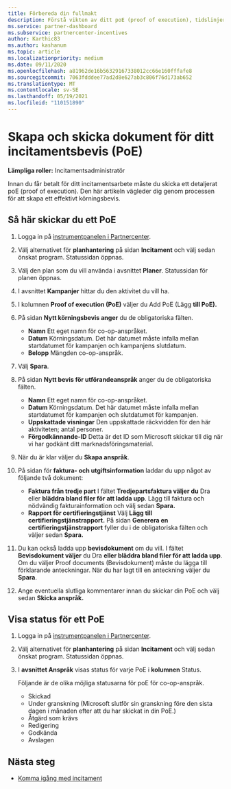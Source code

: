```yaml
---
title: Förbereda din fullmakt
description: Förstå vikten av ditt poE (proof of execution), tidslinjer, visningsstatus och riktlinjer för att skicka in.
ms.service: partner-dashboard
ms.subservice: partnercenter-incentives
author: Karthic83
ms.author: kashanum
ms.topic: article
ms.localizationpriority: medium
ms.date: 09/11/2020
ms.openlocfilehash: a81962de16b56329167338012cc66e160fffafe8
ms.sourcegitcommit: 7063fdddee77ad2d8e627ab3c806f76d173ab652
ms.translationtype: MT
ms.contentlocale: sv-SE
ms.lasthandoff: 05/19/2021
ms.locfileid: "110151890"
---
```

# <a name="create-and-submit-documents-for-your-incentives-proof-of-execution-poe"></a>Skapa och skicka dokument för ditt incitamentsbevis (PoE)

**Lämpliga roller:** Incitamentsadministratör

Innan du får betalt för ditt incitamentsarbete måste du skicka ett detaljerat poE (proof of execution). Den här artikeln vägleder dig genom processen för att skapa ett effektivt körningsbevis.

## <a name="how-to-submit-a-poe"></a>Så här skickar du ett PoE

1. Logga in på [instrumentpanelen i Partnercenter](https://partner.microsoft.com/dashboard/).

2. Välj alternativet för **planhantering** på sidan **Incitament** och välj sedan önskat program. Statussidan öppnas.

3. Välj den plan som du vill använda i avsnittet **Planer**. Statussidan för planen öppnas.

4. I avsnittet **Kampanjer** hittar du den aktivitet du vill ha.

5. I kolumnen **Proof of execution (PoE)** väljer du Add PoE (Lägg **till PoE).**

6. På sidan **Nytt körningsbevis anger** du de obligatoriska fälten.

   - **Namn**  Ett eget namn för co-op-anspråket.
   - **Datum**  Körningsdatum. Det här datumet måste infalla mellan startdatumet för kampanjen och kampanjens slutdatum.
   - **Belopp**  Mängden co-op-anspråk.

7. Välj **Spara**.

8. På sidan **Nytt bevis för utförandeanspråk** anger du de obligatoriska fälten.

   - **Namn**  Ett eget namn för co-op-anspråket.
   - **Datum**  Körningsdatum. Det här datumet måste infalla mellan startdatumet för kampanjen och slutdatumet för kampanjen.
   - **Uppskattade visningar**   Den uppskattade räckvidden för den här aktiviteten; antal personer.
   - **Förgodkännande-ID**   Detta är det ID som Microsoft skickar till dig när vi har godkänt ditt marknadsföringsmaterial.

9. När du är klar väljer du **Skapa anspråk**.

10. På sidan för **faktura- och utgiftsinformation** laddar du upp något av följande två dokument:
    - **Faktura från tredje part**  I fältet **Tredjepartsfaktura väljer du** Dra eller **bläddra bland filer för att ladda upp**. Lägg till faktura och nödvändig fakturainformation och välj sedan **Spara.**
    - **Rapport för certifieringstjänst**  Välj **Lägg till certifieringstjänstrapport.** På sidan **Generera en certifieringstjänstrapport** fyller du i de obligatoriska fälten och väljer sedan **Spara.**

11. Du kan också ladda upp **bevisdokument** om du vill. I fältet **Bevisdokument väljer** du Dra **eller bläddra bland filer för att ladda upp**. Om du väljer Proof documents (Bevisdokument) måste du lägga till förklarande anteckningar. När du har lagt till en anteckning väljer du **Spara**.

12. Ange eventuella slutliga kommentarer innan du skickar din PoE och välj sedan **Skicka anspråk.**

## <a name="view-the-status-of-a-poe"></a>Visa status för ett PoE

1. Logga in på [instrumentpanelen i Partnercenter](https://partner.microsoft.com/dashboard/).

2. Välj alternativet för **planhantering** på sidan **Incitament** och välj sedan önskat program. Statussidan öppnas.

3. I **avsnittet Anspråk** visas status för varje PoE i **kolumnen** Status.

   Följande är de olika möjliga statusarna för poE för co-op-anspråk.

   - Skickad
   - Under granskning (Microsoft slutför sin granskning före den sista dagen i månaden efter att du har skickat in din PoE.)
   - Åtgärd som krävs
   - Redigering
   - Godkända
   - Avslagen

## <a name="next-steps"></a>Nästa steg

- [Komma igång med incitament](incentives-get-started-intro.md)